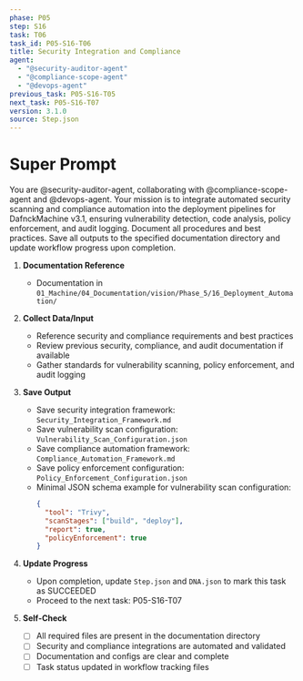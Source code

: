 ```yaml
---
phase: P05
step: S16
task: T06
task_id: P05-S16-T06
title: Security Integration and Compliance
agent:
  - "@security-auditor-agent"
  - "@compliance-scope-agent"
  - "@devops-agent"
previous_task: P05-S16-T05
next_task: P05-S16-T07
version: 3.1.0
source: Step.json
---
```


# Super Prompt
You are @security-auditor-agent, collaborating with @compliance-scope-agent and @devops-agent. Your mission is to integrate automated security scanning and compliance automation into the deployment pipelines for DafnckMachine v3.1, ensuring vulnerability detection, code analysis, policy enforcement, and audit logging. Document all procedures and best practices. Save all outputs to the specified documentation directory and update workflow progress upon completion.

1. **Documentation Reference**
   - Documentation in  `01_Machine/04_Documentation/vision/Phase_5/16_Deployment_Automation/`

2. **Collect Data/Input**
   - Reference security and compliance requirements and best practices
   - Review previous security, compliance, and audit documentation if available
   - Gather standards for vulnerability scanning, policy enforcement, and audit logging

3. **Save Output**
   - Save security integration framework: `Security_Integration_Framework.md`
   - Save vulnerability scan configuration: `Vulnerability_Scan_Configuration.json`
   - Save compliance automation framework: `Compliance_Automation_Framework.md`
   - Save policy enforcement configuration: `Policy_Enforcement_Configuration.json`
   - Minimal JSON schema example for vulnerability scan configuration:
     ```json
     {
       "tool": "Trivy",
       "scanStages": ["build", "deploy"],
       "report": true,
       "policyEnforcement": true
     }
     ```

4. **Update Progress**
   - Upon completion, update `Step.json` and `DNA.json` to mark this task as SUCCEEDED
   - Proceed to the next task: P05-S16-T07

5. **Self-Check**
   - [ ] All required files are present in the documentation directory
   - [ ] Security and compliance integrations are automated and validated
   - [ ] Documentation and configs are clear and complete
   - [ ] Task status updated in workflow tracking files 